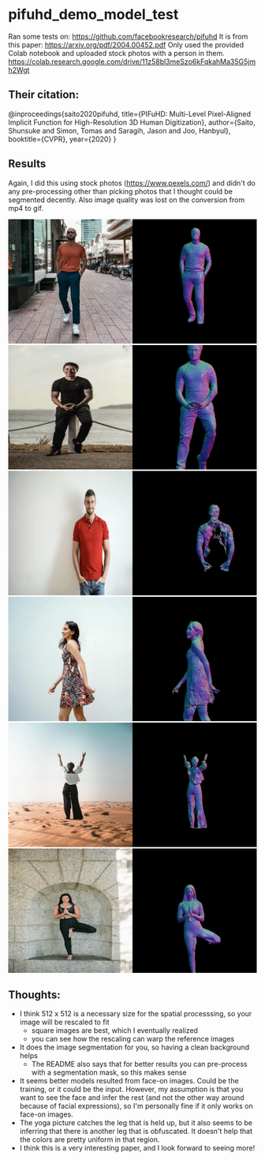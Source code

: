 # pifuhd_demo_model_test

Ran some tests on: https://github.com/facebookresearch/pifuhd
It is from this paper: https://arxiv.org/pdf/2004.00452.pdf
Only used the provided Colab notebook and uploaded stock photos with a person in them. https://colab.research.google.com/drive/11z58bl3meSzo6kFqkahMa35G5jmh2Wgt

## Their citation:
@inproceedings{saito2020pifuhd,
  title={PIFuHD: Multi-Level Pixel-Aligned Implicit Function for High-Resolution 3D Human Digitization},
  author={Saito, Shunsuke and Simon, Tomas and Saragih, Jason and Joo, Hanbyul},
  booktitle={CVPR},
  year={2020}
}

## Results

Again, I did this using stock photos (https://www.pexels.com/) and didn't do any pre-processing other than picking photos that I thought could be segmented decently. Also image quality was lost on the conversion from mp4 to gif.

![image](/walking.gif)
![image](/water.gif)
![image](/half.gif)
![image](/side.gif)
![image](/back.gif)
![image](/yoga.gif)

## Thoughts:
- I think 512 x 512 is a necessary size for the spatial processsing, so your image will be rescaled to fit
  - square images are best, which I eventually realized
  - you can see how the rescaling can warp the reference images
- It does the image segmentation for you, so having a clean background helps
  - The README also says that for better results you can pre-process with a segmentation mask, so this makes sense
- It seems better models resulted from face-on images. Could be the training, or it could be the input. However, my assumption is that you want to see the face and infer the rest (and not the other way around because of facial expressions), so I'm personally fine if it only works on face-on images.
- The yoga picture catches the leg that is held up, but it also seems to be inferring that there is another leg that is obfuscated. It doesn't help that the colors are pretty uniform in that region.
- I think this is a very interesting paper, and I look forward to seeing more!
